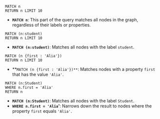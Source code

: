 ```
MATCH n
RETURN n LIMIT 10
```
- **`MATCH n`**: This part of the query matches all nodes in the graph, regardless of their labels or properties.

```
MATCH (n:student)
RETURN n LIMIT 10
```
- **`MATCH (n:student)`**: Matches all nodes with the label `student`.


```
MATCH (n {first : 'Alia'})
RETURN n LIMIT 10
```
- **`MATCH (n {first : 'Alia'})**`: Matches nodes with a property `first` that has the value `'Alia'`.

```
MATCH (n:Student)
WHERE n.first = 'Alia'
RETURN n
```

- **`MATCH (n:Student)`**: Matches all nodes with the label `Student`.
- **`WHERE n.first = 'Alia`'**: Narrows down the result to nodes where the property `first` equals `'Alia'`.

